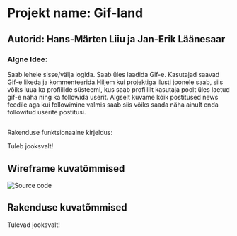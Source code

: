 # Projekt name: Gif-land
## Autorid: Hans-Märten Liiu ja Jan-Erik Läänesaar
### Algne Idee: 
Saab lehele sisse/välja logida. Saab üles laadida Gif-e. Kasutajad saavad Gif-e likeda ja kommenteerida.Hiljem kui projektiga ilusti joonele saab, siis võiks luua ka profiilide süsteemi, kus saab profiililt kasutaja poolt üles laetud gif-e näha ning ka followida userit. Algselt kuvame kõik postitused news feedile aga kui followimine valmis saab siis võiks saada näha ainult enda followitud userite postitusi.


##
Rakenduse funktsionaalne kirjeldus:

Tuleb jooksvalt!

## Wireframe kuvatõmmised
![Source code](wireframes/dfsadfkljdasfjksdafjasdfjk.png)

## Rakenduse kuvatõmmised

Tulevad jooksvalt!



